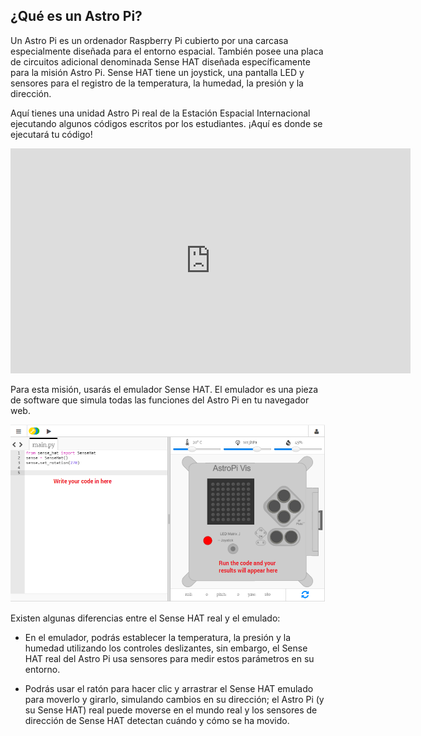## ¿Qué es un Astro Pi?

Un Astro Pi es un ordenador Raspberry Pi cubierto por una carcasa especialmente diseñada para el entorno espacial. También posee una placa de circuitos adicional denominada Sense HAT diseñada específicamente para la misión Astro Pi. Sense HAT tiene un joystick, una pantalla LED y sensores para el registro de la temperatura, la humedad, la presión y la dirección.

Aquí tienes una unidad Astro Pi real de la Estación Espacial Internacional ejecutando algunos códigos escritos por los estudiantes. ¡Aquí es donde se ejecutará tu código! 

<iframe src="https://player.vimeo.com/video/172737314" width="640" height="360" frameborder="0" webkitallowfullscreen mozallowfullscreen allowfullscreen mark="crwd-mark"></iframe> 

Para esta misión, usarás el emulador Sense HAT. El emulador es una pieza de software que simula todas las funciones del Astro Pi en tu navegador web.

![Emulador Sense HAT](images/sense-hat-emulator.png)

Existen algunas diferencias entre el Sense HAT real y el emulado:

- En el emulador, podrás establecer la temperatura, la presión y la humedad utilizando los controles deslizantes, sin embargo, el Sense HAT real del Astro Pi usa sensores para medir estos parámetros en su entorno.

- Podrás usar el ratón para hacer clic y arrastrar el Sense HAT emulado para moverlo y girarlo, simulando cambios en su dirección; el Astro Pi (y su Sense HAT) real puede moverse en el mundo real y los sensores de dirección de Sense HAT detectan cuándo y cómo se ha movido.